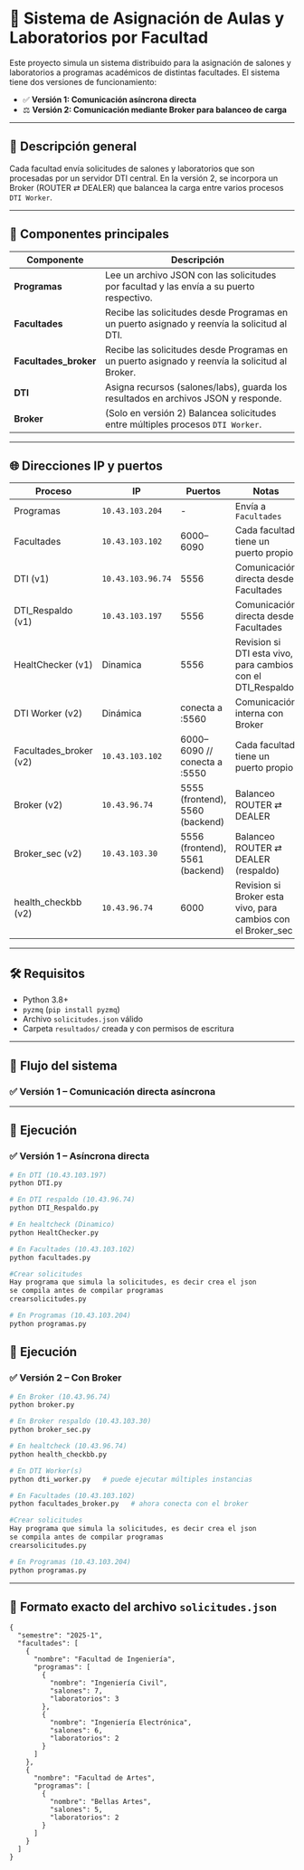 # 🏫 Sistema de Asignación de Aulas y Laboratorios por Facultad

Este proyecto simula un sistema distribuido para la asignación de salones y laboratorios a programas académicos de distintas facultades. El sistema tiene dos versiones de funcionamiento:

- ✅ **Versión 1: Comunicación asíncrona directa**
- ⚖️ **Versión 2: Comunicación mediante Broker para balanceo de carga**

---

## 📘 Descripción general

Cada facultad envía solicitudes de salones y laboratorios que son procesadas por un servidor DTI central. En la versión 2, se incorpora un Broker (ROUTER ⇄ DEALER) que balancea la carga entre varios procesos `DTI Worker`.

---

## 🧱 Componentes principales

| Componente     | Descripción                                                                 |
|----------------|-----------------------------------------------------------------------------|
| **Programas**  | Lee un archivo JSON con las solicitudes por facultad y las envía a su puerto respectivo. |
| **Facultades** | Recibe las solicitudes desde Programas en un puerto asignado y reenvía la solicitud al DTI. |
| **Facultades_broker** | Recibe las solicitudes desde Programas en un puerto asignado y reenvía la solicitud al Broker. |
| **DTI**        | Asigna recursos (salones/labs), guarda los resultados en archivos JSON y responde. |
| **Broker**     | (Solo en versión 2) Balancea solicitudes entre múltiples procesos `DTI Worker`. |

---

## 🌐 Direcciones IP y puertos

| Proceso         | IP              | Puertos           | Notas                                  |
|-----------------|------------------|--------------------|----------------------------------------|
| Programas       | `10.43.103.204`  | -                  | Envía a `Facultades`                   |
| Facultades      | `10.43.103.102`  | 6000–6090          | Cada facultad tiene un puerto propio   |
| DTI (v1)        | `10.43.103.96.74`  | 5556               | Comunicación directa desde Facultades  |
| DTI_Respaldo (v1)        | `10.43.103.197`  | 5556               | Comunicación directa desde Facultades  |
| HealtChecker (v1)        | Dinamica  | 5556               | Revision si DTI esta vivo, para cambios con el DTI_Respaldo  |
| DTI Worker (v2) | Dinámica         | conecta a :5560    | Comunicación interna con Broker        |
| Facultades_broker (v2)      | `10.43.103.102`  | 6000–6090 // conecta a :5550           | Cada facultad tiene un puerto propio   |
| Broker (v2)     | `10.43.96.74`    | 5555 (frontend), 5560 (backend) | Balanceo ROUTER ⇄ DEALER |
| Broker_sec (v2)     | `10.43.103.30`    | 5556 (frontend), 5561 (backend) | Balanceo ROUTER ⇄ DEALER (respaldo) |
| health_checkbb (v2)        | `10.43.96.74`  | 6000               | Revision si Broker esta vivo, para cambios con el Broker_sec  |

---

## 🛠 Requisitos

- Python 3.8+
- `pyzmq` (`pip install pyzmq`)
- Archivo `solicitudes.json` válido
- Carpeta `resultados/` creada y con permisos de escritura

---

## 🔁 Flujo del sistema

### ✅ Versión 1 – Comunicación directa asíncrona

---

## 🧪 Ejecución

### ✅ Versión 1 – Asíncrona directa

```bash
# En DTI (10.43.103.197)
python DTI.py

# En DTI respaldo (10.43.96.74)
python DTI_Respaldo.py

# En healtcheck (Dinamico)
python HealtChecker.py

# En Facultades (10.43.103.102)
python facultades.py

#Crear solicitudes
Hay programa que simula la solicitudes, es decir crea el json
se compila antes de compilar programas
crearsolicitudes.py

# En Programas (10.43.103.204)
python programas.py
```
## 🧪 Ejecución

### ✅ Versión 2 – Con Broker

```bash
# En Broker (10.43.96.74)
python broker.py

# En Broker respaldo (10.43.103.30)
python broker_sec.py

# En healtcheck (10.43.96.74)
python health_checkbb.py

# En DTI Worker(s)
python dti_worker.py   # puede ejecutar múltiples instancias

# En Facultades (10.43.103.102)
python facultades_broker.py   # ahora conecta con el broker

#Crear solicitudes
Hay programa que simula la solicitudes, es decir crea el json
se compila antes de compilar programas
crearsolicitudes.py

# En Programas (10.43.103.204)
python programas.py
```
---

## 📑 Formato **exacto** del archivo `solicitudes.json`

```jsonc
{
  "semestre": "2025-1",
  "facultades": [
    {
      "nombre": "Facultad de Ingeniería",
      "programas": [
        {
          "nombre": "Ingeniería Civil",
          "salones": 7,
          "laboratorios": 3
        },
        {
          "nombre": "Ingeniería Electrónica",
          "salones": 6,
          "laboratorios": 2
        }
      ]
    },
    {
      "nombre": "Facultad de Artes",
      "programas": [
        {
          "nombre": "Bellas Artes",
          "salones": 5,
          "laboratorios": 2
        }
      ]
    }
  ]
}
